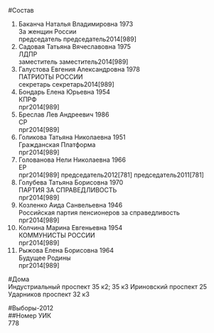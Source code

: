 #Состав  
1. Баканча Наталья Владимировна 1973  
    За женщин России  
    председатель председатель2014[989]  
2. Садовая Татьяна Вячеславовна 1975  
    ЛДПР  
    заместитель заместитель2014[989]  
3. Галустова Евгения Александровна 1978  
    ПАТРИОТЫ РОССИИ  
    секретарь секретарь2014[989]  
4. Бондарь Елена Юрьевна 1954  
    КПРФ  
    прг2014[989]  
5. Бреслав Лев Андреевич 1986  
    СР  
    прг2014[989]  
6. Голикова Татьяна Николаевна 1951  
    Гражданская Платформа  
    прг2014[989]  
7. Голованова Нели Николаевна 1966  
    ЕР  
    прг2014[989] председатель2012[781] председатель2011[781]  
8. Голубева Татьяна Борисовна 1970  
    ПАРТИЯ ЗА СПРАВЕДЛИВОСТЬ  
    прг2014[989]  
9. Козленко Аида Санвельевна 1946  
    Российская партия пенсионеров за справедливость  
    прг2014[989]  
10. Колчина Марина Евгеньевна 1954  
    КОММУНИСТЫ РОССИИ  
    прг2014[989]  
11. Рыжова Елена Борисовна 1964  
    Будущее Родины  
    прг2014[989]  
  
#Дома  
Индустриальный проспект 35 к2; 35 к3 Ириновский проспект 25 Ударников проспект 32 к3  
  
#Выборы-2012  
##Номер УИК  
778  
